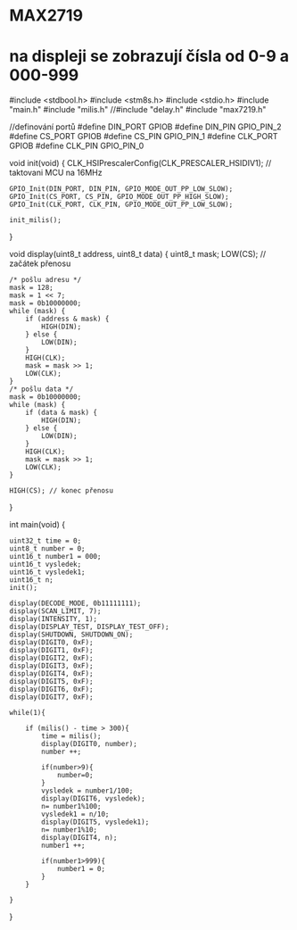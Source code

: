 # MAX2719
# na displeji se zobrazují čísla od 0-9 a 000-999

#include <stdbool.h>
#include <stm8s.h>
#include <stdio.h>
#include "main.h"
#include "milis.h"
//#include "delay.h"
#include "max7219.h"

//definování portů
#define DIN_PORT GPIOB
#define DIN_PIN GPIO_PIN_2
#define CS_PORT GPIOB
#define CS_PIN GPIO_PIN_1
#define CLK_PORT GPIOB
#define CLK_PIN GPIO_PIN_0


void init(void) {
    CLK_HSIPrescalerConfig(CLK_PRESCALER_HSIDIV1); // taktovani MCU na 16MHz

    GPIO_Init(DIN_PORT, DIN_PIN, GPIO_MODE_OUT_PP_LOW_SLOW);
    GPIO_Init(CS_PORT, CS_PIN, GPIO_MODE_OUT_PP_HIGH_SLOW);
    GPIO_Init(CLK_PORT, CLK_PIN, GPIO_MODE_OUT_PP_LOW_SLOW);

    init_milis();
}

void display(uint8_t address, uint8_t data) {
    uint8_t mask;
    LOW(CS); // začátek přenosu

    /* pošlu adresu */
    mask = 128;
    mask = 1 << 7;
    mask = 0b10000000;
    while (mask) {
        if (address & mask) {
            HIGH(DIN);
        } else {
            LOW(DIN);
        }
        HIGH(CLK);
        mask = mask >> 1;
        LOW(CLK);
    }
    /* pošlu data */
    mask = 0b10000000;
    while (mask) {
        if (data & mask) {
            HIGH(DIN);
        } else {
            LOW(DIN);
        }
        HIGH(CLK);
        mask = mask >> 1;
        LOW(CLK);
    }

    HIGH(CS); // konec přenosu
}

int main(void) {

    uint32_t time = 0;
    uint8_t number = 0;
    uint16_t number1 = 000;
    uint16_t vysledek;
    uint16_t vysledek1;
    uint16_t n;
    init();

    display(DECODE_MODE, 0b11111111);
    display(SCAN_LIMIT, 7);
    display(INTENSITY, 1);
    display(DISPLAY_TEST, DISPLAY_TEST_OFF);
    display(SHUTDOWN, SHUTDOWN_ON);
    display(DIGIT0, 0xF);
    display(DIGIT1, 0xF);
    display(DIGIT2, 0xF);
    display(DIGIT3, 0xF);
    display(DIGIT4, 0xF);
    display(DIGIT5, 0xF);
    display(DIGIT6, 0xF);
    display(DIGIT7, 0xF);

    while(1){

        if (milis() - time > 300){
            time = milis();
            display(DIGIT0, number);
            number ++;

            if(number>9){
                number=0;
            }
            vysledek = number1/100;
            display(DIGIT6, vysledek);
            n= number1%100;
            vysledek1 = n/10;
            display(DIGIT5, vysledek1);
            n= number1%10;
            display(DIGIT4, n);
            number1 ++;

            if(number1>999){
                number1 = 0;
            }
        }
        
    }
}
